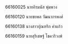 66160025 นายถิรมนัส พุ่มพวง

66160120 นายชยพล วัฒนากรพงศ์

66160138 นางสาวปุณฑริก คำแก้ว

66160159 นายสุริเชษฐ์ โชควริวงษ์
